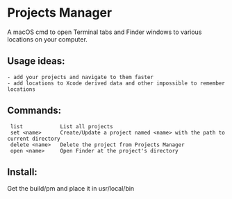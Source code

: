 # Projects Manager

A macOS cmd to open Terminal tabs and Finder windows to various locations on your computer. 

## Usage ideas:
    - add your projects and navigate to them faster
    - add locations to Xcode derived data and other impossible to remember locations
    

## Commands:
     list            List all projects
     set <name>      Create/Update a project named <name> with the path to current directory
     delete <name>   Delete the project from Projects Manager
     open <name>     Open Finder at the project's directory

## Install:
Get the build/pm and place it in usr/local/bin
